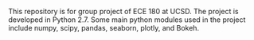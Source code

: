 
This repository is for group project of ECE 180 at UCSD.
The project is developed in Python 2.7.
Some main python modules used in the project include
    numpy,
    scipy,
    pandas,
    seaborn,
    plotly,
    and Bokeh.

